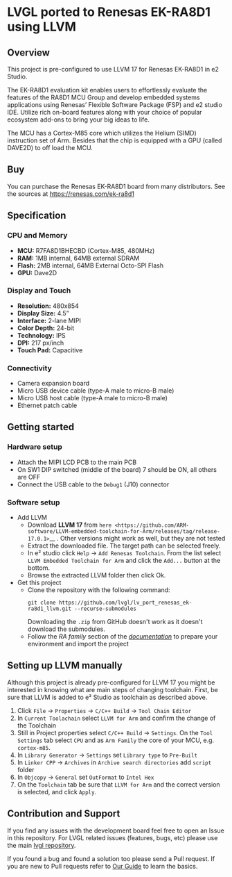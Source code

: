 # LVGL ported to Renesas EK-RA8D1 using LLVM

## Overview

This project is pre-configured to use LLVM 17 for Renesas EK-RA8D1 in e2 Studio.

The EK-RA8D1 evaluation kit enables users to effortlessly evaluate the features of the RA8D1 MCU Group and develop embedded systems applications using Renesas’ Flexible Software Package (FSP) and e2 studio IDE. Utilize rich on-board features along with your choice of popular ecosystem add-ons to bring your big ideas to life.

The MCU has a Cortex-M85 core which utilizes the Helium (SIMD) instruction set of Arm. Besides that the chip is equipped with a GPU (called DAVE2D) to off load the MCU. 

## Buy

You can purchase the Renesas EK-RA8D1 board from many distributors. See the sources at https://renesas.com/ek-ra8d1

## Specification

### CPU and Memory
- **MCU:** R7FA8D1BHECBD (Cortex-M85, 480MHz)
- **RAM:** 1MB internal, 64MB external SDRAM
- **Flash:** 2MB internal, 64MB External Octo-SPI Flash
- **GPU:** Dave2D

### Display and Touch
- **Resolution:** 480x854
- **Display Size:** 4.5”
- **Interface:** 2-lane MIPI
- **Color Depth:** 24-bit
- **Technology:** IPS
- **DPI:** 217 px/inch
- **Touch Pad:** Capacitive

### Connectivity
- Camera expansion board
- Micro USB device cable (type-A male to micro-B male)
- Micro USB host cable (type-A male to micro-B male)
- Ethernet patch cable

## Getting started

### Hardware setup
- Attach the MIPI LCD PCB to the main PCB
- On SW1 DIP switched (middle of the board) 7 should be ON, all others are OFF
- Connect the USB cable to the `Debug1` (J10) connector

### Software setup
- Add LLVM
    - Download **LLVM 17** from `here <https://github.com/ARM-software/LLVM-embedded-toolchain-for-Arm/releases/tag/release-17.0.1>`__ . Other versions might work as well, but they are not tested
    - Extract the downloaded file. The target path can be selected freely.
    - In e² studio click `Help` -> `Add Renesas Toolchain`. From the list select `LLVM Embedded Toolchain for Arm` and click the `Add...` button at the bottom.
    - Browse the extracted LLVM folder then click Ok.
- Get this project
    - Clone the repository with the following command:
        ```
        git clone https://github.com/lvgl/lv_port_renesas_ek-ra8d1_llvm.git --recurse-submodules
        ```
        Downloading the `.zip` from GitHub doesn't work as it doesn't download the submodules.
    - Follow the *RA family* section of the [*documentation*](https://docs.lvgl.io/master/integration/chip/renesas.html#get-started-with-the-renesas-ecosystem) to prepare your environment and import the project


## Setting up LLVM manually

Although this project is already pre-configured for LLVM 17 you might be interested in knowing what are main steps of changing toolchain. First, be sure that LLVM is added to e² Studio as toolchain as described above.

1. Click `File` -> `Properties` -> `C/C++ Build` -> `Tool Chain Editor`
2. In `Current Toolachain` select `LLVM for Arm` and confirm the change of the Toolchain
3. Still in Project properties select `C/C++ Build` -> `Settings`. On the `Tool Settings` tab select `CPU` and as `Arm Family` the core of your MCU, e.g. `cortex-m85`.
4. In `Library Generator` -> `Settings` set `Library type` to `Pre-Built`
5. In `Linker CPP` -> `Archives` in `Archive search directories` add `script` folder
6. In `Objcopy` -> `General` set `OutFormat` to `Intel Hex`
7. On the `Toolchain` tab be sure that `LLVM for Arm` and the correct version is selected, and click `Apply`.

## Contribution and Support

If you find any issues with the development board feel free to open an Issue in this repository. For LVGL related issues (features, bugs, etc) please use the main [lvgl repository](https://github.com/lvgl/lvgl). 

If you found a bug and found a solution too please send a Pull request. If you are new to Pull requests refer to [Our Guide](https://docs.lvgl.io/master/CONTRIBUTING.html#pull-request) to learn the basics.

